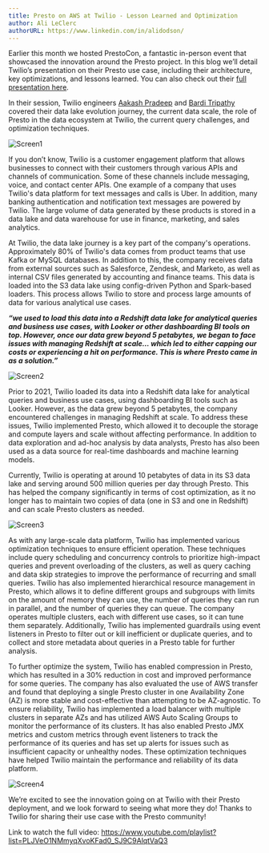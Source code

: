 ```yaml
---
title: Presto on AWS at Twilio - Lesson Learned and Optimization
author: Ali LeClerc
authorURL: https://www.linkedin.com/in/alidodson/
---
```


Earlier this month we hosted PrestoCon, a fantastic in-person event that showcased the innovation around the Presto project. In this blog we’ll detail Twilio’s presentation on their Presto use case, including their architecture, key optimizations, and lessons learned. You can also check out their [full presentation here](https://www.youtube.com/playlist?list=PLJVeO1NMmyqXvoKFad0_SJ9C9AlqtVaQ3).

<!--truncate-->

In their session, Twilio engineers [Aakash Pradeep](https://www.linkedin.com/in/aakashpradeep) and [Bardi Tripathy](https://www.linkedin.com/in/badri-narayana-tripathy-974a0596) covered their data lake evolution journey, the current data scale, the role of Presto in the data ecosystem at Twilio, the current query challenges, and optimization techniques.

![Screen1](/img/blog/2022-12-28-presto-at-twilio/Screen1.jpg)

If you don’t know, Twilio is a customer engagement platform that allows businesses to connect with their customers through various APIs and channels of communication. Some of these channels include messaging, voice, and contact center APIs. One example of a company that uses Twilio's data platform for text messages and calls is Uber. In addition, many banking authentication and notification text messages are powered by Twilio. The large volume of data generated by these products is stored in a data lake and data warehouse for use in finance, marketing, and sales analytics.

At Twilio, the data lake journey is a key part of the company's operations. Approximately 80% of Twilio's data comes from product teams that use Kafka or MySQL databases. In addition to this, the company receives data from external sources such as Salesforce, Zendesk, and Marketo, as well as internal CSV files generated by accounting and finance teams. This data is loaded into the S3 data lake using config-driven Python and Spark-based loaders. This process allows Twilio to store and process large amounts of data for various analytical use cases.

***“we used to load this data into a Redshift data lake for analytical queries and business use cases, with Looker or other dashboarding BI tools on top. However, once our data grew beyond 5 petabytes, we began to face issues with managing Redshift at scale... which led to either capping our costs or experiencing a hit on performance. This is where Presto came in as a solution.”***

![Screen2](/img/blog/2022-12-28-presto-at-twilio/Screen2.jpg)

Prior to 2021, Twilio loaded its data into a Redshift data lake for analytical queries and business use cases, using dashboarding BI tools such as Looker. However, as the data grew beyond 5 petabytes, the company encountered challenges in managing Redshift at scale. To address these issues, Twilio implemented Presto, which allowed it to decouple the storage and compute layers and scale without affecting performance. In addition to data exploration and ad-hoc analysis by data analysts, Presto has also been used as a data source for real-time dashboards and machine learning models.

Currently, Twilio is operating at around 10 petabytes of data in its S3 data lake and serving around 500 million queries per day through Presto. This has helped the company significantly in terms of cost optimization, as it no longer has to maintain two copies of data (one in S3 and one in Redshift) and can scale Presto clusters as needed.

![Screen3](/img/blog/2022-12-28-presto-at-twilio/Screen3.jpg)

As with any large-scale data platform, Twilio has implemented various optimization techniques to ensure efficient operation. These techniques include query scheduling and concurrency controls to prioritize high-impact queries and prevent overloading of the clusters, as well as query caching and data skip strategies to improve the performance of recurring and small queries. Twilio has also implemented hierarchical resource management in Presto, which allows it to define different groups and subgroups with limits on the amount of memory they can use, the number of queries they can run in parallel, and the number of queries they can queue. The company operates multiple clusters, each with different use cases, so it can tune them separately. Additionally, Twilio has implemented guardrails using event listeners in Presto to filter out or kill inefficient or duplicate queries, and to collect and store metadata about queries in a Presto table for further analysis.

To further optimize the system, Twilio has enabled compression in Presto, which has resulted in a 30% reduction in cost and improved performance for some queries. The company has also evaluated the use of AWS transfer and found that deploying a single Presto cluster in one Availability Zone (AZ) is more stable and cost-effective than attempting to be AZ-agnostic. To ensure reliability, Twilio has implemented a load balancer with multiple clusters in separate AZs and has utilized AWS Auto Scaling Groups to monitor the performance of its clusters. It has also enabled Presto JMX metrics and custom metrics through event listeners to track the performance of its queries and has set up alerts for issues such as insufficient capacity or unhealthy nodes. These optimization techniques have helped Twilio maintain the performance and reliability of its data platform.

![Screen4](/img/blog/2022-12-28-presto-at-twilio/Screen4.jpg)

We’re excited to see the innovation going on at Twilio with their Presto deployment, and we look forward to seeing what more they do! Thanks to Twilio for sharing their use case with the Presto community!

Link to watch the full video: https://www.youtube.com/playlist?list=PLJVeO1NMmyqXvoKFad0_SJ9C9AlqtVaQ3
